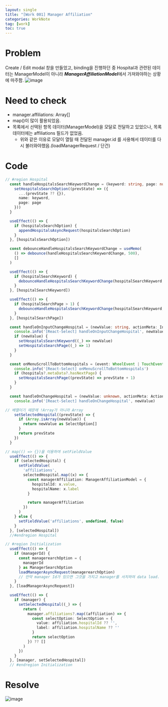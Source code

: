 ```yaml
---
layout: single
title: "[Work 001] Manager Affiliation"
categories: WorkNote
tag: [work]
toc: true
---
```

# Problem
Create / Edit modal 창을 만들었고, binding을 진행하던 중 Hospital과 관련된 데이터는 ManagerModel이 아니라 ***ManagerAffiliationModel***에서 가져와야하는 상황에 마주함.
![image](https://user-images.githubusercontent.com/85465265/148782007-b9822c83-ec1f-45e1-b9c8-9bd2e64a1d7d.png)

# Need to check
- manager.affiliations: Array[]
- map()이 많이 활용되었음.
- 목록에서 선택된 항목 데이터(ManagerModel)을 모달로 전달하고 있었으나, 목록 데이터에는 affiliations 필드가 없었음.
    - 위와 같은 이유로 모달이 열릴 때 전달된 manager.id 를 사용해서 데이터를 다시 불러와야했음.(loadManagerRequest / 단건)

# Code
```ts
// #region Hospital
  const handleHospitalsSearchKeywordChange = (keyword: string, page: number) => {
    setHospitalsSearchOption((prevState) => ({
      ...(prevState ?? {}),
      name: keyword,
      page: page
    }))
  }

  useEffect(() => {
    if (hospitalsSearchOption) {
      appendHospitalsAsyncRequest(hospitalsSearchOption)
    }
  }, [hospitalsSearchOption])

  const debounceHandleHospitalsSearchKeywordChange = useMemo(
    () => debounce(handleHospitalsSearchKeywordChange, 500),
    []
  )

  useEffect(() => {
    if (hospitalSearchKeyword) {
      debounceHandleHospitalsSearchKeywordChange(hospitalSearchKeyword, 1)
    }
  }, [hospitalSearchKeyword])

  useEffect(() => {
    if (hospitalSearchPage > 1) {
      debounceHandleHospitalsSearchKeywordChange(hospitalSearchKeyword, hospitalSearchPage)
    }
  }, [hospitalSearchPage])

  const handleOnInputChangeHospital = (newValue: string, actionMeta: InputActionMeta) => {
    console.info('[React-Select] handleOnInputChangeHospital', newValue, actionMeta)
    if (newValue) {
      setHospitalsSearchKeyword((_) => newValue)
      setHospitalsSearchPage((_) => 1)
    }
  }

  const onMenuScrollToBottomHospitals = (event: WheelEvent | TouchEvent) => {
    console.info('[React-Select] onMenuScrollToBottomHospitals')
    if (hospitals?.metaData?.hasNextPage) {
      setHospitalsSearchPage((prevState) => prevState + 1)
    }
  }

  const handleOnChangeHospital = (newValue: unknown, actionMeta: ActionMeta<unknown>) => {
    console.info('[React-Select] handleOnChangeHospital', newValue)

// 배열이기 때문에 !Array가 아니라 Array
    setSelectedHospital((prevState) => {
      if (Array.isArray(newValue)) {
        return newValue as SelectOption[]
      }
      return prevState
    })
  }

// map(() => {})을 이용하여 setFieldValue
  useEffect(() => {
    if (selectedHospital) {
      setFieldValue(
        'affiliations',
        selectedHospital.map((x) => {
          const managerAffiliation: ManagerAffiliationModel = {
            hospitalId: x.value,
            hospitalName: x.label
          }

          return managerAffiliation
        })
      )
    } else {
      setFieldValue('affiliations', undefined, false)
    }
  }, [selectedHospital])
  //#endregion Hospital

// #region Initialization
  useEffect(() => {
    if (managerId) {
      const managerearchOption = {
        managerId
      } as ManagerSearchOption
      loadManagerAsyncRequest(managerearchOption)
      // 만약 manager Id가 있으면 그것을 가지고 manager를 서치하여 data load.
    }
  }, [loadManagerAsyncRequest])

  useEffect(() => {
    if (manager) {
      setSelectedHospital((_) => {
        return (
          manager.affiliations?.map((affiliation) => {
            const selectOption: SelectOption = {
              value: affiliation.hospitalId ?? '',
              label: affiliation.hospitalName ?? ''
            }
            return selectOption
          }) ?? []
        )
      })
    }
  }, [manager, setSelectedHospital])
  // #endregion Initialization
  ```  

# Resolve
  ![image](https://user-images.githubusercontent.com/85465265/148783804-d2637781-c32c-48b5-9da1-4ece42343743.png)

